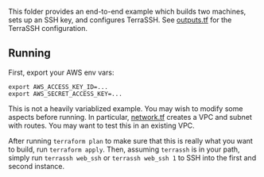 This folder provides an end-to-end example which builds two machines, sets up an SSH key, and configures TerraSSH. See [outputs.tf](outputs.tf) for the TerraSSH configuration.

## Running

First, export your AWS env vars:

```
export AWS_ACCESS_KEY_ID=...
export AWS_SECRET_ACCESS_KEY=...
```

This is not a heavily variablized example. You may wish to modify some aspects before running. In particular, [network.tf](network.tf) creates a VPC and subnet with routes. You may want to test this in an existing VPC.

After running `terraform plan` to make sure that this is really what you want to build, run `terraform apply`. Then, assuming `terrassh` is in your path, simply run `terrassh web_ssh` or `terrassh web_ssh 1` to SSH into the first and second instance.
